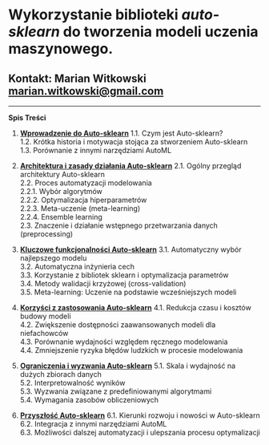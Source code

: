 
# Wykorzystanie biblioteki *auto-sklearn* do tworzenia modeli uczenia maszynowego.

## Kontakt: Marian Witkowski marian.witkowski@gmail.com
---

**Spis Treści**

1. **<a href='01-wprowadzenie.md'>Wprowadzenie do Auto-sklearn</a>**
   1.1. Czym jest Auto-sklearn?  
   1.2. Krótka historia i motywacja stojąca za stworzeniem Auto-sklearn  
   1.3. Porównanie z innymi narzędziami AutoML  

2. **<a href='02-architektura.md'>Architektura i zasady działania Auto-sklearn</a>**
   2.1. Ogólny przegląd architektury Auto-sklearn  
   2.2. Proces automatyzacji modelowania  
      2.2.1. Wybór algorytmów  
      2.2.2. Optymalizacja hiperparametrów  
      2.2.3. Meta-uczenie (meta-learning)  
      2.2.4. Ensemble learning  
   2.3. Znaczenie i działanie wstępnego przetwarzania danych (preprocessing)  

3. **<a href='03-funkcjonalnosci.md'>Kluczowe funkcjonalności Auto-sklearn</a>**
   3.1. Automatyczny wybór najlepszego modelu  
   3.2. Automatyczna inżynieria cech  
   3.3. Korzystanie z bibliotek sklearn i optymalizacja parametrów  
   3.4. Metody walidacji krzyżowej (cross-validation)  
   3.5. Meta-learning: Uczenie na podstawie wcześniejszych modeli  
   
4. **<a href='04-korzysci.md'>Korzyści z zastosowania Auto-sklearn</a>**
   4.1. Redukcja czasu i kosztów budowy modeli  
   4.2. Zwiększenie dostępności zaawansowanych modeli dla niefachowców  
   4.3. Porównanie wydajności względem ręcznego modelowania  
   4.4. Zmniejszenie ryzyka błędów ludzkich w procesie modelowania  

5. **<a href='05-ograniczenia.md'>Ograniczenia i wyzwania Auto-sklearn</a>**
   5.1. Skala i wydajność na dużych zbiorach danych  
   5.2. Interpretowalność wyników  
   5.3. Wyzwania związane z predefiniowanymi algorytmami  
   5.4. Wymagania zasobów obliczeniowych  

6. **<a href='06-przyszlosc.md'>Przyszłość Auto-sklearn</a>**
   6.1. Kierunki rozwoju i nowości w Auto-sklearn  
   6.2. Integracja z innymi narzędziami AutoML  
   6.3. Możliwości dalszej automatyzacji i ulepszania procesu optymalizacji  
